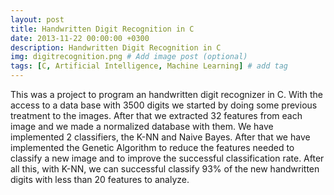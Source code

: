 ```yaml
---
layout: post
title: Handwritten Digit Recognition in C
date: 2013-11-22 00:00:00 +0300
description: Handwritten Digit Recognition in C
img: digitrecognition.png # Add image post (optional)
tags: [C, Artificial Intelligence, Machine Learning] # add tag
---
```

This was a project to program an handwritten digit recognizer in C. With the access to a data base with 3500 digits we started by doing some previous treatment to the images. After that we extracted 32 features from each image and we made a normalized database with them. We have implemented 2 classifiers, the K-NN and Naive Bayes. After that we have implemented the Genetic Algorithm to reduce the features needed to classify a new image and to improve the successful classification rate. After all this, with K-NN, we can successful classify 93% of the new handwritten digits with less than 20 features to analyze.
